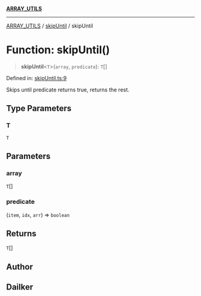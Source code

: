 [**ARRAY_UTILS**](../../README.md)

***

[ARRAY_UTILS](../../README.md) / [skipUntil](../README.md) / skipUntil

# Function: skipUntil()

> **skipUntil**\<`T`\>(`array`, `predicate`): `T`[]

Defined in: [skipUntil.ts:9](https://github.com/dailker/everyutil/blob/cee559aadda9e0c298e06364cba9020e97a8b19b/src/array/skipUntil.ts#L9)

Skips until predicate returns true, returns the rest.

## Type Parameters

### T

`T`

## Parameters

### array

`T`[]

### predicate

(`item`, `idx`, `arr`) => `boolean`

## Returns

`T`[]

## Author

## Dailker
